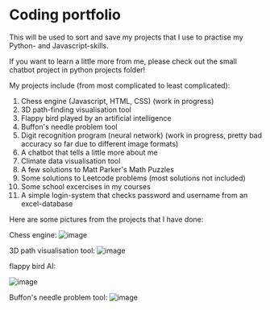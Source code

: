# Coding portfolio
This will be used to sort and save my projects that I use to practise my Python- and Javascript-skills.

If you want to learn a little more from me, please check out the small chatbot project in python projects folder!

My projects include (from most complicated to least complicated):
1. Chess engine (Javascript, HTML, CSS) (work in progress)
2. 3D path-finding visualisation tool
3. Flappy bird played by an artificial intelligence
4. Buffon's needle problem tool
5. Digit recognition program (neural network) (work in progress, pretty bad accuracy so far due to different image formats)
6. A chatbot that tells a little more about me
7. Climate data visualisation tool
8. A few solutions to Matt Parker's Math Puzzles
9. Some solutions to Leetcode problems (most solutions not included)
10. Some school excercises in my courses
11. A simple login-system that checks password and username from an excel-database

Here are some pictures from the projects that I have done:

Chess engine:
![image](https://github.com/naapeli/Aatu-Selkee-coding-projects/assets/130310206/9a7a7d72-7faa-4223-84bc-88859cf3c753)

3D path visualisation tool:
![image](https://github.com/naapeli/Aatu-Selkee-coding-projects/assets/130310206/fcf3ccf5-7b3c-48ec-b265-2c5cc1f4bd3e)

flappy bird AI:

![image](https://github.com/naapeli/Aatu-Selkee-coding-projects/assets/130310206/f4bc7657-9770-45e2-a07a-1a3f34bc925e)

Buffon's needle problem tool:
![image](https://github.com/naapeli/Aatu-Selkee-coding-projects/assets/130310206/f99f7d29-e51d-4096-95af-70cee8fd75e4)
